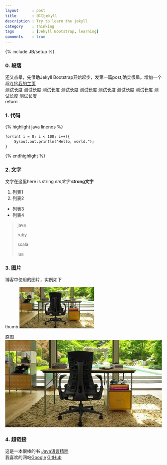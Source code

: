 ```yaml
---
layout      : post
title       : 学习jekyll
description : Try to learn the jekyll
category    : thinking
tags        : [Jekyll Bootstrap, learning]
comments    : true
---
```

{% include JB/setup %}

### 0. 段落

还又点晕，先借助Jekyll Bootstrap开始起步，发第一篇post,确实很晕。增加一个超连接[我的主页](http://liangcoder.github.com)  
测试长度 测试长度 测试长度 测试长度 测试长度 测试长度 测试长度 测试长度 测试长度 测试长度  
return

### 1. 代码

{% highlight java linenos %}

	for(int i = 0; i < 100; i++){
		Sysout.out.println("Hello, world.");
	}

{% endhighlight %}

### 2. 文字

文字在这里here is string *em文字* **strong文字**

1. 列表1
2. 列表2

* 列表3
* 列表4

> java
>
> ruby
>
> scala
>
> lua

### 3. 图片

博客中使用的图片，实例如下  

thumb
![chair](/assets/storage/image/thumb/chair.jpg "chair")

原图
![chair][chairImage]  

### 4. 超链接

这是一本很棒的书
[Java语言精粹](http://www.oreilly.com.cn/index.php?func=book&isbn=978-7-121-13309-1 "Java语言精粹")  
我喜欢的网站[Google][1] [GitHub][2]

[1]: http://www.google.com "google"
[2]: http://github.com "github"

[chairImage]: /assets/storage/image/chair.jpg "chair"


